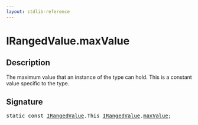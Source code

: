 ```yaml
---
layout: stdlib-reference
---
```


# IRangedValue.maxValue

## Description

The maximum value that an instance of the type can hold.
This is a constant value specific to the type.


## Signature
<pre>
<span class='code_keyword'>static</span> <span class='code_keyword'>const</span> <a href="index.html" class="code_type">IRangedValue</a>.<span class="code_keyword">This</span> <a href="index.html" class="code_type">IRangedValue</a>.<a href="maxvalue-3.html" class="code_var">maxValue</a>;
</pre>

